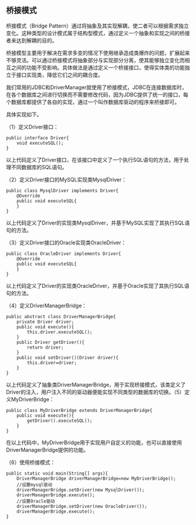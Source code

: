 ## 桥接模式

桥接模式（Bridge Pattern）通过将抽象及其实现解耦，使二者可以根据需求独立变化。这种类型的设计模式属于结构型模式，通过定义一个抽象和实现之间的桥接者来达到解耦的目的。

桥接模型主要用于解决在需求多变的情况下使用继承造成类爆炸的问题，扩展起来不够灵活。可以通过桥接模式将抽象部分与实现部分分离，使其能够独立变化而相互之间的功能不受影响。具体做法是通过定义一个桥接接口，使得实体类的功能独立于接口实现类，降低它们之间的耦合度。

我们常用的JDBC和DriverManager就使用了桥接模式，JDBC在连接数据库时，在各个数据库之间进行切换而不需要修改代码，因为JDBC提供了统一的接口，每个数据库都提供了各自的实现，通过一个叫作数据库驱动的程序来桥接即可。

具体实现如下。

（1）定义Driver接口：

```
public interface Driver{
	void executeSQL();
}
```

以上代码定义了Driver接口，在该接口中定义了一个执行SQL语句的方法，用于处理不同数据库的SQL语句。

（2）定义Driver接口的MySQL实现类MysqlDriver：

```
public class MysqlDriver implements Driver{
	@Override
	public void executeSQL{
	}
}
```

以上代码定义了Driver的实现类MysqlDriver，并基于MySQL实现了其执行SQL语句的方法。

（3）定义Driver接口的Oracle实现类OracleDriver：

```
public class OracleDriver implements Driver{
	@Override
	public void executeSQL{
	}
}
```

以上代码定义了Driver的实现类OracleDriver，并基于Oracle实现了其执行SQL语句的方法。

（4）定义DriverManagerBridge：

```
public abstract class DriverManagerBridge{
	private Driver driver;
	public void execute(){
		this.driver.executeSQL();
	}
	public Driver getDriver(){
		return driver;
	}
	public void setDriver()(Driver driver){
		this.driver=driver;
	}
}
```

以上代码定义了抽象类DriverManagerBridge，用于实现桥接模式，该类定义了Driver的注入，用户注入不同的驱动器便能实现不同类型的数据库的切换。（5）定义MyDriverBridge：

```
public class MyDriverBridge extends DriverManagerBridge{
	public void execute(){
		getDriver().executeSQL();
	}
}
```

在以上代码中，MyDriverBridge用于实现用户自定义的功能，也可以直接使用DriverManagerBridge提供的功能。

（6）使用桥接模式：

```
public static void main(String[] args){
	DriverManagerBridge driverManagerBridge=new MyDriverBridge();
	//设置mysql驱动
	driverManagerBridge.setDriver(new MysqlDriver());
	driverManagerBridge.execute();
	//设置Oracle驱动
	driverManagerBridge.setDriver(new OracleDriver());
	driverManagerBridge.execute();
}
```

